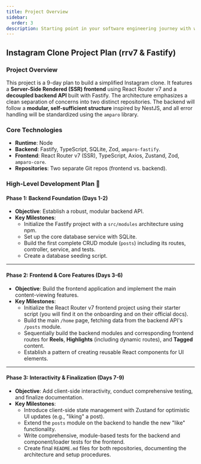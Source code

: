 ```yaml
---
title: Project Overview
sidebar:
  order: 3
description: Starting point in your software engineering journey with webeet.
---
```


## Instagram Clone Project Plan (rrv7 & Fastify)

### Project Overview

This project is a 9-day plan to build a simplified Instagram clone. It features a **Server-Side Rendered (SSR) frontend** using React Router v7 and a **decoupled backend API** built with Fastify. The architecture emphasizes a clean separation of concerns into two distinct repositories. The backend will follow a **modular, self-sufficient structure** inspired by NestJS, and all error handling will be standardized using the `amparo` library.

### Core Technologies

- **Runtime**: Node
- **Backend**: Fastify, TypeScript, SQLite, Zod, `amparo-fastify`.
- **Frontend**: React Router v7 (SSR), TypeScript, Axios, Zustand, Zod, `amparo-core`.
- **Repositories**: Two separate Git repos (frontend vs. backend).

### High-Level Development Plan 🚀

#### **Phase 1: Backend Foundation (Days 1-2)**

- **Objective**: Establish a robust, modular backend API.
- **Key Milestones**:
  - Initialize the Fastify project with a `src/modules` architecture using npm.
  - Set up the core database service with SQLite.
  - Build the first complete CRUD module (`posts`) including its routes, controller, service, and tests.
  - Create a database seeding script.

---

#### **Phase 2: Frontend & Core Features (Days 3-6)**

- **Objective**: Build the frontend application and implement the main content-viewing features.
- **Key Milestones**:
  - Initialize the React Router v7 frontend project using their starter script (you will find it on the onboarding and on their official docs).
  - Build the main `/home` page, fetching data from the backend API's `/posts` module.
  - Sequentially build the backend modules and corresponding frontend routes for **Reels**, **Highlights** (including dynamic routes), and **Tagged** content.
  - Establish a pattern of creating reusable React components for UI elements.

---

#### **Phase 3: Interactivity & Finalization (Days 7-9)**

- **Objective**: Add client-side interactivity, conduct comprehensive testing, and finalize documentation.
- **Key Milestones**:
  - Introduce client-side state management with Zustand for optimistic UI updates (e.g., "liking" a post).
  - Extend the `posts` module on the backend to handle the new "like" functionality.
  - Write comprehensive, module-based tests for the backend and component/loader tests for the frontend.
  - Create final `README.md` files for both repositories, documenting the architecture and setup procedures.
